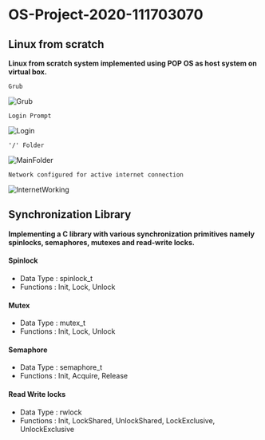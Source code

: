# OS-Project-2020-111703070


## Linux from scratch
**Linux from scratch system implemented using POP OS as host system on virtual box.**

    Grub
![Grub](https://user-images.githubusercontent.com/43277968/78422158-ef3c1000-767a-11ea-9ca5-44441197c25e.png)

    Login Prompt
![Login](https://user-images.githubusercontent.com/43277968/78422174-1692dd00-767b-11ea-8d7a-bbaa669b32aa.png)

    '/' Folder
![MainFolder](https://user-images.githubusercontent.com/43277968/78422188-30342480-767b-11ea-8ef2-537ec3c259c8.png)

    Network configured for active internet connection
![InternetWorking](https://user-images.githubusercontent.com/43277968/78422194-3c1fe680-767b-11ea-81a0-322d13e33ebe.png)


##  Synchronization Library
**Implementing a C library with various synchronization primitives namely spinlocks, semaphores, mutexes and read-write locks.**

#### Spinlock
* Data Type : spinlock_t
* Functions : Init, Lock, Unlock 

#### Mutex
* Data Type : mutex_t
* Functions : Init, Lock, Unlock

#### Semaphore
* Data Type : semaphore_t
* Functions : Init, Acquire, Release

#### Read Write locks
* Data Type : rwlock
* Functions : Init, LockShared, UnlockShared, LockExclusive, UnlockExclusive


